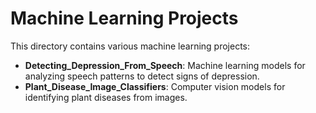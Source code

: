 # Machine Learning Projects

This directory contains various machine learning projects:

- **Detecting_Depression_From_Speech**: Machine learning models for analyzing speech patterns to detect signs of depression.
- **Plant_Disease_Image_Classifiers**: Computer vision models for identifying plant diseases from images.